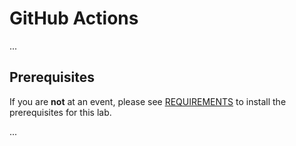 # GitHub Actions

...

## Prerequisites

If you are **not** at an event, please see [REQUIREMENTS](REQUIREMENTS.md) to install the prerequisites for this lab.

...

